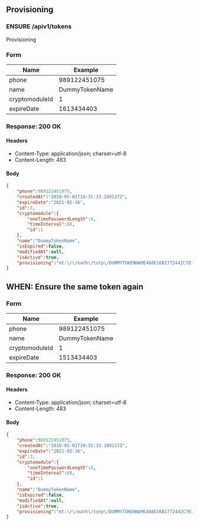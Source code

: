 ## Provisioning

### ENSURE /apiv1/tokens

Provisioning

### Form

Name | Example
--- | ---
phone | 989122451075
name | DummyTokenName
cryptomoduleId | 1
expireDate | 1613434403

### Response: 200 OK

#### Headers

* Content-Type: application/json; charset=utf-8
* Content-Length: 483

#### Body

```json
{
    "phone":989122451075,
    "createdAt":"2018-05-01T19:31:33.100137Z",
    "expireDate":"2021-02-16",
    "id":3,
    "cryptomodule":{
        "oneTimePasswordLength":4,
        "timeInterval":60,
        "id":1
    },
    "name":"DummyTokenName",
    "isExpired":false,
    "modifiedAt":null,
    "isActive":true,
    "provisioning":"mt:\/\/oath\/totp\/DUMMYTOKENNAME468E16B1772442C701A2F0C468E1F722EC53B78112F9B1AD7C46425A2EAE3371043A34342C84A7CAFCF82298A12F3440012102163515"
}
```

## WHEN: Ensure the same token again

### Form

Name | Example
--- | ---
phone | 989122451075
name | DummyTokenName
cryptomoduleId | 1
expireDate | 1513434403

### Response: 200 OK

#### Headers

* Content-Type: application/json; charset=utf-8
* Content-Length: 483

#### Body

```json
{
    "phone":989122451075,
    "createdAt":"2018-05-01T19:31:33.100137Z",
    "expireDate":"2021-02-16",
    "id":3,
    "cryptomodule":{
        "oneTimePasswordLength":4,
        "timeInterval":60,
        "id":1
    },
    "name":"DummyTokenName",
    "isExpired":false,
    "modifiedAt":null,
    "isActive":true,
    "provisioning":"mt:\/\/oath\/totp\/DUMMYTOKENNAME468E16B1772442C701A2F0C468E1F722EC53B78112F9B1AD7C46425A2EAE3371043A34342C84A7CAFCF82298A12F3440012102163515"
}
```

